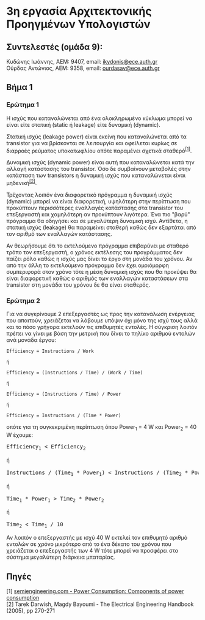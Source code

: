 # 3η εργασία Αρχιτεκτονικής Προηγμένων Υπολογιστών
## Συντελεστές (ομάδα 9):
Κυδώνης Ιωάννης, ΑΕΜ: 9407, email: ikydonis@ece.auth.gr  
Ούρδας Αντώνιος, ΑΕΜ: 9358, email: ourdasav@ece.auth.gr

## Βήμα 1

### Ερώτημα 1

Η ισχύς που καταναλώνεται από ένα ολοκληρωμένο κύκλωμα μπορεί να είναι είτε στατική (static ή leakage) είτε δυναμική (dynamic).

Στατική ισχύς (leakage power) είναι εκείνη που καταναλώνεται από τα transistor για να βρίσκονται σε λειτουργία και οφείλεται κυρίως σε διαρροές ρεύματος υποκατωφλίου οπότε παραμένει σχετικά σταθερό<sup>[[1]](#πηγές)</sup>.

Δυναμική ισχύς (dynamic power) είναι αυτή που καταναλώνεται κατά την αλλαγή κατάστασης του transistor.
Όσο δε συμβαίνουν μεταβολές στην κατάσταση των transistors η δυναμική ισχύς που καταναλώνεται είναι μηδενική<sup>[[2]](#πηγές)</sup>.

Τρέχοντας λοιπόν ένα διαφορετικό πρόγραμμα η δυναμική ισχύς (dynamic) μπορεί να είναι διαφορετική, υψηλότερη στην περίπτωση που προκύπτουν περισσότερες εναλλαγές κατάστασης στα transistor του επεξεργαστή και χαμηλότερη αν προκύπτουν λιγότερα. Ένα πιο "βαρύ" πρόγραμμα θα οδηγήσει και σε μεγαλύτερη δυναμική ισχύ.
Αντίθετα, η στατική ισχύς (leakage) θα παραμείνει σταθερή καθώς δεν εξαρτάται από τον αριθμό των εναλλαγών κατάστασης.

Αν θεωρήσουμε ότι το εκτελούμενο πρόγραμμα επιβαρύνει με σταθερό τρόπο τον επεξεργαστή, ο χρόνος εκτέλεσης του προγράμματος δεν παίζει ρόλο καθώς η ισχύς μας δίνει το έργο στη μονάδα του χρόνου.
Αν από την άλλη το εκτελούμενο πρόγραμμα δεν έχει ομοιόμορφη συμπεριφορά στον χρόνο τότε η μέση δυναμική ισχύς που θα προκύψει θα είναι διαφορετική καθώς ο αριθμός των εναλλαγών καταστάσεων στα transistor στη μονάδα του χρόνου δε θα είναι σταθερός.

### Ερώτημα 2

Για να συγκρίνουμε 2 επεξεργαστές ως προς την κατανάλωση ενέργειας που απαιτούν, χρειάζεται να λάβουμε υπόψιν όχι μόνο της ισχύ τους αλλά και το πόσο γρήγορα εκτελούν τις επιθυμητές εντολές.
Η σύγκριση λοιπόν πρέπει να γίνει με βάση την μετρική που δίνει το πηλίκο αριθμού εντολών ανά μονάδα έργου:
```
Efficiency = Instructions / Work

ή

Efficiency = (Instructions / Time) / (Work / Time)

ή

Efficiency = (Instructions / Time) / Power

ή

Efficiency = Instructions / (Time * Power)
```

οπότε για τη συγκεκριμένη περίπτωση όπου Power<sub>1</sub> = 4 W και Power<sub>2</sub> = 40 W έχουμε:

<pre>
Efficiency<sub>1</sub> < Efficiency<sub>2</sub>

ή 

Instructions / (Time<sub>1</sub> * Power<sub>1</sub>) < Instructions / (Time<sub>2</sub> * Power<sub>2</sub>)

ή

Time<sub>1</sub> * Power<sub>1</sub> > Time<sub>2</sub> * Power<sub>2</sub>

ή

Time<sub>2</sub> < Time<sub>1</sub> / 10
</pre>

Αν λοιπόν ο επεξεργαστής με ισχύ 40 W εκτελεί τον επιθυμητό αριθμό εντολών σε χρόνο μικρότερο από το ένα δέκατο του χρόνου που χρειάζεται ο επεξεργαστής των 4 W τότε μπορεί να προσφέρει στο σύστημα μεγαλύτερη διάρκεια μπαταρίας.

## Πηγές
[1] [semiengineering.com - Power Consumption: Components of power consumption](https://semiengineering.com/knowledge_centers/low-power/low-power-design/power-consumption/)  
[2] Tarek Darwish, Magdy Bayoumi - The Electrical Engineering Handbook (2005), pp 270-271
